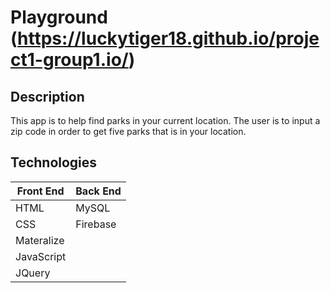 # Playground (https://luckytiger18.github.io/project1-group1.io/)

## Description

This app is to help find parks in your current location. The user is to input a zip code in order to get five parks that is in your location. 

## Technologies

Front End | Back End
----------|----------
HTML | MySQL
CSS | Firebase
Materalize | 
JavaScript |
JQuery |



